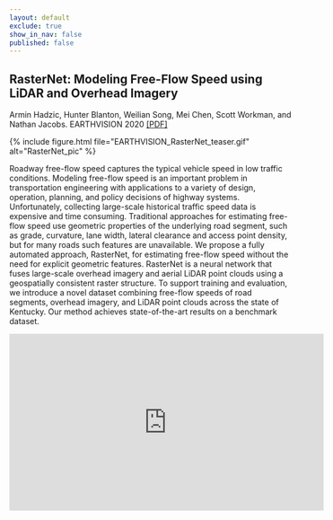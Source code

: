 ```yaml
---
layout: default
exclude: true
show_in_nav: false
published: false
---
```


## RasterNet: Modeling Free-Flow Speed using LiDAR and Overhead Imagery

Armin Hadzic, Hunter Blanton, Weilian Song, Mei Chen, Scott Workman, and Nathan Jacobs. EARTHVISION 2020 [[PDF]](http://openaccess.thecvf.com/content_CVPRW_2020/html/w11/Hadzic_RasterNet_Modeling_Free-Flow_Speed_Using_LiDAR_and_Overhead_Imagery_CVPRW_2020_paper.html)

{% include figure.html file="EARTHVISION_RasterNet_teaser.gif" alt="RasterNet_pic" %}

Roadway free-flow speed captures the typical vehicle speed in low traffic conditions. Modeling free-flow speed is an important problem in transportation engineering with applications to a variety of design, operation, planning, and policy decisions of highway systems. Unfortunately, collecting large-scale historical traffic speed data is expensive and time consuming. Traditional approaches for estimating free-flow speed use geometric properties of the underlying road segment, such as grade, curvature, lane width, lateral clearance and access point density, but for many roads such features are unavailable. We propose a fully automated approach, RasterNet, for estimating free-flow speed without the need for explicit geometric features. RasterNet is a neural network that fuses large-scale overhead imagery and aerial LiDAR point clouds using a geospatially consistent raster structure. To support training and evaluation, we introduce a novel dataset combining free-flow speeds of road segments, overhead imagery, and LiDAR point clouds across the state of Kentucky. Our method achieves state-of-the-art results on a benchmark dataset.

<iframe width="560" height="315" src="https://www.youtube.com/embed/IWKQoV6fXSk" frameborder="0" allow="accelerometer; autoplay; encrypted-media; gyroscope; picture-in-picture" allowfullscreen></iframe>
